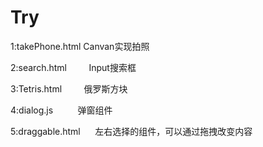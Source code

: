 # Try
1:takePhone.html      Canvan实现拍照

2:search.html         Input搜索框

3:Tetris.html         俄罗斯方块

4:dialog.js           弹窗组件

5:draggable.html      左右选择的组件，可以通过拖拽改变内容

